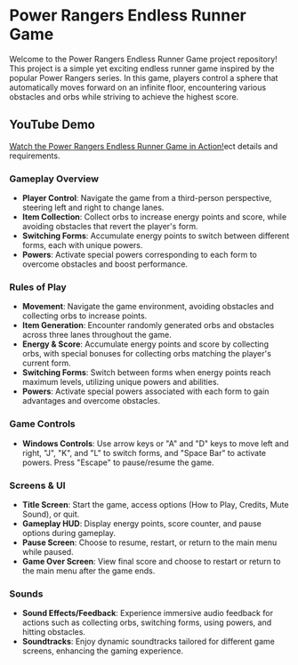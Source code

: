 # Power Rangers Endless Runner Game

Welcome to the Power Rangers Endless Runner Game project repository! This project is a simple yet exciting endless runner game inspired by the popular Power Rangers series. In this game, players control a sphere that automatically moves forward on an infinite floor, encountering various obstacles and orbs while striving to achieve the highest score.


## YouTube Demo
[Watch the Power Rangers Endless Runner Game in Action!](https://youtu.be/IkeQ1cdBKlw)ect details and requirements.

### Gameplay Overview
- **Player Control**: Navigate the game from a third-person perspective, steering left and right to change lanes.
- **Item Collection**: Collect orbs to increase energy points and score, while avoiding obstacles that revert the player's form.
- **Switching Forms**: Accumulate energy points to switch between different forms, each with unique powers.
- **Powers**: Activate special powers corresponding to each form to overcome obstacles and boost performance.

### Rules of Play
- **Movement**: Navigate the game environment, avoiding obstacles and collecting orbs to increase points.
- **Item Generation**: Encounter randomly generated orbs and obstacles across three lanes throughout the game.
- **Energy & Score**: Accumulate energy points and score by collecting orbs, with special bonuses for collecting orbs matching the player's current form.
- **Switching Forms**: Switch between forms when energy points reach maximum levels, utilizing unique powers and abilities.
- **Powers**: Activate special powers associated with each form to gain advantages and overcome obstacles.

### Game Controls
- **Windows Controls**: Use arrow keys or "A" and "D" keys to move left and right, "J", "K", and "L" to switch forms, and "Space Bar" to activate powers. Press "Escape" to pause/resume the game.

### Screens & UI
- **Title Screen**: Start the game, access options (How to Play, Credits, Mute Sound), or quit.
- **Gameplay HUD**: Display energy points, score counter, and pause options during gameplay.
- **Pause Screen**: Choose to resume, restart, or return to the main menu while paused.
- **Game Over Screen**: View final score and choose to restart or return to the main menu after the game ends.

### Sounds
- **Sound Effects/Feedback**: Experience immersive audio feedback for actions such as collecting orbs, switching forms, using powers, and hitting obstacles.
- **Soundtracks**: Enjoy dynamic soundtracks tailored for different game screens, enhancing the gaming experience.
